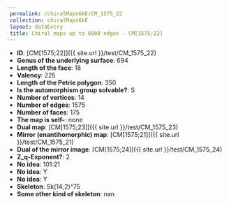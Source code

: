 ```yaml
--- 
 permalink: /chiralMaps6kE/CM_1575_22 
 collection: chiralMaps6kE
 layout: dataEntry
 title: Chiral maps up to 6000 edges - CM[1575;22]
---
```


- **ID**: [CM[1575;22]]({{ site.url }}/test/CM_1575_22)
- **Genus of the underlying surface**: 694
- **Length of the face**: 18
- **Valency**: 225
- **Length of the Petrie polygon**: 350
- **Is the automorphism group solvable?**: S
- **Number of vertices**: 14
- **Number of edges**: 1575
- **Number of faces**: 175
- **The map is self-**: none
- **Dual map**: [CM[1575;23]]({{ site.url }}/test/CM_1575_23)
- **Mirror (enantihomorphic) map**: [CM[1575;21]]({{ site.url }}/test/CM_1575_21)
- **Dual of the mirror image**: [CM[1575;24]]({{ site.url }}/test/CM_1575_24)
- **Z_q-Exponent?**: 2
- **No idea**:  101:21
- **No idea**: Y
- **No idea**: Y
- **Skeleton**: Sk(14;2)^75
- **Some other kind of skeleton**: nan
